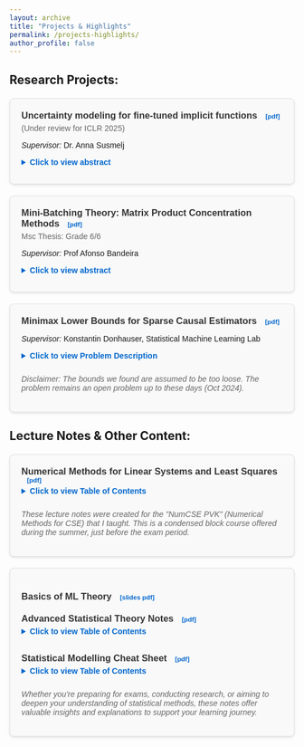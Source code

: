 ```yaml
---
layout: archive
title: "Projects & Highlights"
permalink: /projects-highlights/
author_profile: false
---
```


## Research Projects:





<div style="max-width: 800px; margin: 20px auto; font-family: Arial, sans-serif; background-color: #f9f9f9; border: 1px solid #e0e0e0; border-radius: 8px; padding: 20px; box-shadow: 0 2px 4px rgba(0,0,0,0.1);">
  <h3 style="color: #333; margin-top: 0; margin-bottom: 5px;">
    Uncertainty modeling for fine-tuned implicit functions
    <a href="https://arxiv.org/pdf/2406.12082" target="_blank" style="font-size: 0.7em; color: #0066cc; text-decoration: none; margin-left: 10px;">[pdf]</a>
  </h3>
  <p style="color: #666; margin-top: 5px; margin-bottom: 10px;">(Under review for ICLR 2025)</p>
  <p><em>Supervisor:</em> Dr. Anna Susmelj</p>
  
  <details>
    <summary style="cursor: pointer; color: #0066cc; font-weight: bold; margin-bottom: 10px;">Click to view abstract</summary>
    <div style="padding: 15px; background-color: #ffffff; border-radius: 5px; border: 1px solid #e0e0e0;">
      <p>Implicit functions such as Neural Radiance Fields (NeRFs), occupancy networks, and signed distance functions (SDFs) have become pivotal in computer vision for reconstructing detailed object shapes from sparse views. Achieving optimal performance with these models can be challenging due to the extreme sparsity of inputs and distribution shifts induced by data corruptions. To this end, large, noise-free synthetic datasets can serve as shape priors to help models fill in gaps, but the resulting reconstructions must be approached with caution.</p>

      <p>Uncertainty estimation is crucial for assessing the quality of these reconstructions, particularly in identifying areas where the model is uncertain about the parts it has inferred from the prior. In this paper, we introduce Dropsembles, a novel method for uncertainty estimation in tuned implicit functions.</p>

      <p>We demonstrate the efficacy of our approach through a series of experiments, starting with toy examples and progressing to a real-world scenario. Specifically, we train a Convolutional Occupancy Network on synthetic anatomical data and test it on low-resolution MRI segmentations of the lumbar spine.</p>

      <p>Our results show that Dropsembles achieve the accuracy and calibration levels of deep ensembles but with significantly less computational cost.</p>
    </div>
  </details>
</div>

<div style="max-width: 800px; margin: 20px auto; font-family: Arial, sans-serif; background-color: #f9f9f9; border: 1px solid #e0e0e0; border-radius: 8px; padding: 20px; box-shadow: 0 2px 4px rgba(0,0,0,0.1);">
  <h3 style="color: #333; margin-top: 0; margin-bottom: 5px;">
    Mini-Batching Theory: Matrix Product Concentration Methods
    <a href="/files/msc_thesis.pdf" target="_blank" style="font-size: 0.7em; color: #0066cc; text-decoration: none; margin-left: 10px;">[pdf]</a>
  </h3>
   <p style="color: #666; margin-top: 5px; margin-bottom: 10px;">Msc Thesis: Grade 6/6</p>
  <p><em>Supervisor:</em> Prof Afonso Bandeira</p>
  
  <details>
    <summary style="cursor: pointer; color: #0066cc; font-weight: bold; margin-bottom: 10px;">Click to view abstract</summary>
    <div style="padding: 15px; background-color: #ffffff; border-radius: 5px; border: 1px solid #e0e0e0;">
      <p>In modern data science and machine learning, particularly for large-scale problems, optimization plays a crucial role. Mini-batching has emerged as a practical approach, yet its theoretical underpinnings remain incompletely understood. This work aims to bridge this gap by providing rigorous theoretical analysis of mini-batch stochastic gradient descent (SGD) methods.</p>
      
      <p>We prove that mini-batch SGD, applied to consistent least squares problems, converges at the same rate as its deterministic counterpart, given a sufficiently large batch size. Our analysis accommodates versatile sampling procedures, encompassing both standard SGD with uniform sampling and averaging Kaczmarz methods.</p>
      
      <p>We provide both expectation and high-probability bounds, leveraging novel concentration results for products of matrices—a departure from traditional optimization proof techniques. Building on Bollapragada et al.'s work [4], which showed expected convergence for mini-batch SGD with heavy ball momentum, we extend their results to provide high-probability bounds under the same conditions.</p>
      
      <p>Additionally, we present expectation bounds for μ-strongly convex and L-smooth functions that closely approximate quadratics, demonstrating that mini-batch SGD in the interpolation regime converges similarly to gradient descent, given an adequately large batch size.</p>
      
      <p>Our results not only advance the theoretical understanding of mini-batching but also offer practical insights for algorithm selection and tuning in large-scale optimization scenarios. By bridging the gap between stochastic and deterministic methods, this work contributes to the foundation of efficient, scalable optimization techniques for modern machine learning applications.</p>
    </div>
  </details>
</div>






<div style="max-width: 800px; margin: 20px auto; font-family: Arial, sans-serif; background-color: #f9f9f9; border: 1px solid #e0e0e0; border-radius: 8px; padding: 20px; box-shadow: 0 2px 4px rgba(0,0,0,0.1);">
  <h3 style="color: #333; margin-top: 0; margin-bottom: 5px;">
    Minimax Lower Bounds for Sparse Causal Estimators
    <a href="/files/semester_thesis.pdf" target="_blank" style="font-size: 0.7em; color: #0066cc; text-decoration: none; margin-left: 10px;">[pdf]</a>
  </h3>
  <p><em>Supervisor:</em> Konstantin Donhauser, Statistical Machine Learning Lab</p>
  
  <details>
    <summary style="cursor: pointer; color: #0066cc; font-weight: bold; margin-bottom: 10px;">Click to view Problem Description</summary>
    <div style="padding: 15px; background-color: #ffffff; border-radius: 5px; border: 1px solid #e0e0e0;">
      <p>Assume a data set of patient's covariates (think: blood analysis, symptomatic, etc...) drawn from some population. We give treatment with a certain probability to this population set and we observe the outcome variable on both patient with treatment and without.</p>
      <p>Further assume an estimate of the difference of effects between the two groups (treatment vs no treatment) which is assumed to be <em>sparse</em>.</p>
      <p>The goal is to show a lower bound on any procedure (algorithm) for recovering the support of the difference in treatment effect.</p>
    </div>
  </details>
  
  <p style="margin-top: 15px; font-style: italic; color: #666;">
    Disclaimer: The bounds we found are assumed to be too loose. The problem remains an open problem up to these days (Oct 2024).
  </p>
</div>






## Lecture Notes & Other Content:


<div style="max-width: 800px; margin: 20px auto; font-family: Arial, sans-serif; background-color: #f9f9f9; border: 1px solid #e0e0e0; border-radius: 8px; padding: 20px; box-shadow: 0 2px 4px rgba(0,0,0,0.1);">
  <h3 style="color: #333; margin-top: 0; margin-bottom: 5px;">
    Numerical Methods for Linear Systems and Least Squares
    <a href="/files/linear_sys_numerics.pdf" target="_blank" style="font-size: 0.7em; color: #0066cc; text-decoration: none; margin-left: 10px;">[pdf]</a>
  </h3>  
  <details>
    <summary style="cursor: pointer; color: #0066cc; font-weight: bold; margin-bottom: 10px;">Click to view Table of Contents</summary>
    <div style="padding: 15px; background-color: #ffffff; border-radius: 5px; border: 1px solid #e0e0e0;">
      <h2>Table of Contents</h2>

      <h3>1. Linear Algebra Review</h3>
      <ul>
        <li>1.1 Vector Spaces</li>
        <li>1.2 Some Matrix Properties/Definitions</li>
        <li>1.3 Eigenvalues and Eigenvectors</li>
        <li>1.4 Similarity Transformations</li>
        <li>1.5 Singular Value Decomposition</li>
        <li>1.6 Inner product, Norms and Metric Spaces</li>
        <li>1.7 Matrix Norm</li>
      </ul>

      <h3>2. Direct Methods for Linear Systems of Equations</h3>
      <ul>
        <li>2.1 Gaussian Elimination Methods and LU Factorization</li>
        <li>2.2 Direct Solvers in Eigen</li>
        <li>2.3 Exploiting Structure when Solving LSE</li>
        <li>2.4 Not Discussed</li>
      </ul>

      <h3>3. Direct Methods for Linear Least Squares</h3>
      <ul>
        <li>3.1 Least Squares Definition and Setup</li>
        <li>3.2 Geometric Interpretation of Least Squares</li>
        <li>3.3 Normal Equation
          <ul>
            <li>3.3.1 Solving the N.EQ</li>
          </ul>
        </li>
        <li>3.4 Orthogonal Transformation for Solving Least Squares Problems
          <ul>
            <li>3.4.1 QR decomposition</li>
            <li>3.4.2 Computation of QR decomposition</li>
            <li>3.4.3 Eigen: QR Decomposition for Solving LS Systems</li>
          </ul>
        </li>
        <li>3.5 Moore-Penrose Pseudoinverse</li>
        <li>3.6 Not Discussed in This Script</li>
      </ul>

      <h3>4. SVD Based Methods for Least Square Problems</h3>
      <ul>
        <li>4.1 SVD for Solving General Least Squares Problems</li>
        <li>4.2 SVD in Eigen</li>
      </ul>
    </div>
  </details>
  <p style="margin-top: 15px; font-style: italic; color: #666;">
    These lecture notes were created for the "NumCSE PVK" (Numerical Methods for CSE) that I taught. This is a condensed block course offered during the summer, just before the exam period.
  </p>
</div>





<div style="max-width: 800px; margin: 20px auto; font-family: Arial, sans-serif; background-color: #f9f9f9; border: 1px solid #e0e0e0; border-radius: 8px; padding: 20px; box-shadow: 0 2px 4px rgba(0,0,0,0.1);">
<h3 style="color: #333; margin-top: 20px; margin-bottom: 20px;">
  Basics of ML Theory 
  <a href="/files/modelling_of_Ml.pdf" target="_blank" style="font-size: 0.7em; color: #0066cc; text-decoration: none; margin-left: 10px;">[slides pdf]</a>
</h3>  

<h3 style="color: #333; margin-top: 20px; margin-bottom: 5px;">
  Advanced Statistical Theory Notes
  <a href="/files/some_stat_notes.pdf" target="_blank" style="font-size: 0.7em; color: #0066cc; text-decoration: none; margin-left: 10px;">[pdf]</a>
</h3>
  <details>
    <summary style="cursor: pointer; color: #0066cc; font-weight: bold; margin-bottom: 10px;">Click to view Table of Contents</summary>
    <div style="padding: 15px; background-color: #ffffff; border-radius: 5px; border: 1px solid #e0e0e0;">
      <h2>Table of Contents</h2>
      <ol style="padding-left: 20px;">
        <li>Statistical Learning Framework</li>
        <li>Basics of Regression Analysis and Prediction Tasks
          <ul>
            <li>Random Design</li>
            <li>Fixed Design</li>
          </ul>
        </li>
        <li>Theory of Linear Regression
          <ul>
            <li>Multiple Linear Regression in Compact Form</li>
            <li>Multivariate Linear Regression</li>
          </ul>
        </li>
        <li>Theory of Hypothesis Testing
          <ul>
            <li>Modeling the Problem</li>
          </ul>
        </li>
        <li>Statistical Modelling for Linear Regression</li>
      </ol>
    </div>
  </details>

  <h3 style="color: #333; margin-top: 20px; margin-bottom: 5px;">
    Statistical Modelling Cheat Sheet
    <a href="/files/HS21_Statistical_Modelling_HS21_last.pdf" target="_blank" style="font-size: 0.7em; color: #0066cc; text-decoration: none; margin-left: 10px;">[pdf]</a>
  </h3>
  <details>
    <summary style="cursor: pointer; color: #0066cc; font-weight: bold; margin-bottom: 10px;">Click to view Table of Contents</summary>
    <div style="padding: 15px; background-color: #ffffff; border-radius: 5px; border: 1px solid #e0e0e0;">
      <h2>Table of Contents</h2>
      <ol style="padding-left: 20px;">
        <li>Classical Linear Model
          <ul>
            <li>Modelling Effect of Covariates</li>
            <li>Parameter Estimation</li>
            <li>Geometric Properties</li>
            <li>Analysis of Variance</li>
            <li>Statistical Properties</li>
            <li>Asymptotic Properties of LSE</li>
            <li>Statistical Properties of Residuals</li>
          </ul>
        </li>
        <li>Hypotheses Testing</li>
        <li>Multiple Testing</li>
        <li>Model Selection</li>
        <li>Model Diagnostic</li>
        <li>General Linear Model</li>
        <li>Robust Regression</li>
        <li>Generalized Linear Models</li>
        <li>Penalized Regression</li>
        <li>Maths Tricks Tutorials</li>
      </ol>
    </div>
  </details>


  <p style="margin-top: 15px; font-style: italic; color: #666;">
 Whether you're preparing for exams, conducting research, or aiming to deepen your understanding of statistical methods, these notes offer valuable insights and explanations to support your learning journey.